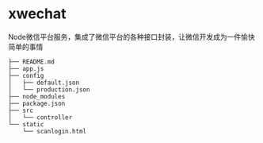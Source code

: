 # xwechat
Node微信平台服务，集成了微信平台的各种接口封装，让微信开发成为一件愉快简单的事情

```
├── README.md
├── app.js
├── config
│   ├── default.json
│   └── production.json
├── node_modules
├── package.json
├── src
│   └── controller
└── static
    └── scanlogin.html
```